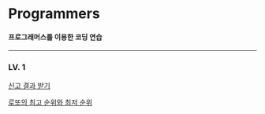 # Programmers

#### 프로그래머스를 이용한 코딩 연습
---
### LV. 1

[신고 결과 받기](https://github.com/boggydoggy/Programmers/tree/main/RecieveReportResults)

[로또의 최고 순위와 최저 순위](https://github.com/boggydoggy/Programmers/tree/main/BestRankAndWorstRank)
